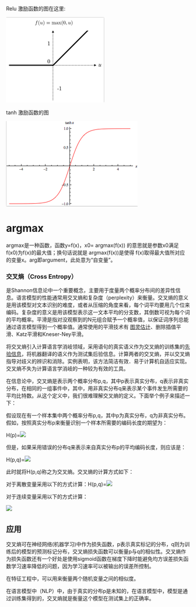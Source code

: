 Relu 激励函数的图在这里:

![](/assets/commonf-rleu.png)

tanh 激励函数的图

![](/assets/commonf-tanh.png)

# argmax

argmax是一种函数，函数y=f\(x\)，x0= argmax\(f\(x\)\) 的意思就是参数x0满足f\(x0\)为f\(x\)的最大值；换句话说就是 argmax\(f\(x\)\)是使得 f\(x\)取得最大值所对应的变量x。arg即argument，此处意为“自变量”。



### **交叉熵（Cross Entropy）**

是Shannon信息论中一个重要概念，主要用于度量两个概率分布间的差异性信息。语言模型的性能通常用交叉熵和复杂度（perplexity）来衡量。交叉熵的意义是用该模型对文本识别的难度，或者从压缩的角度来看，每个词平均要用几个位来编码。复杂度的意义是用该模型表示这一文本平均的分支数，其倒数可视为每个词的平均概率。平滑是指对没观察到的N元组合赋予一个概率值，以保证词序列总能通过语言模型得到一个概率值。通常使用的平滑技术有 [图灵估计](https://baike.baidu.com/item/%E5%9B%BE%E7%81%B5%E4%BC%B0%E8%AE%A1/8011740)、删除插值平滑、Katz平滑和Kneser-Ney平滑。



将交叉熵引入计算语言学消岐领域，采用语句的真实语义作为交叉熵的训练集的[先验信息](https://baike.baidu.com/item/%E5%85%88%E9%AA%8C%E4%BF%A1%E6%81%AF)，将机器翻译的语义作为测试集后验信息。计算两者的交叉熵，并以交叉熵指导对歧义的辨识和消除。实例表明，该方法简洁有效．易于计算机自适应实现。交叉熵不失为计算语言学消岐的一种较为有效的工具。

在信息论中，交叉熵是表示两个概率分布p,q，其中p表示真实分布，q表示非真实分布，在相同的一组事件中，其中，用非真实分布q来表示某个事件发生所需要的平均比特数。从这个定义中，我们很难理解交叉熵的定义。下面举个例子来描述一下：

假设现在有一个样本集中两个概率分布p,q，其中p为真实分布，q为非真实分布。假如，按照真实分布p来衡量识别一个样本所需要的编码长度的期望为：

H\(p\)=![](https://gss1.bdstatic.com/9vo3dSag_xI4khGkpoWK1HF6hhy/baike/s%3D134/sign=f29c291e4136acaf5de092ff48d98d03/ca1349540923dd546f3dcd4fdb09b3de9c82484e.jpg)

但是，如果采用错误的分布q来表示来自真实分布p的平均编码长度，则应该是：

H\(p,q\)=![](https://gss3.bdstatic.com/-Po3dSag_xI4khGkpoWK1HF6hhy/baike/s%3D133/sign=9170a8149b8fa0ec7bc7600e1596594a/37d3d539b6003af3c927b6473f2ac65c1038b67c.jpg)

此时就将H\(p,q\)称之为交叉熵。交叉熵的计算方式如下：

对于离散变量采用以下的方式计算：H\(p,q\)=![](https://gss0.bdstatic.com/94o3dSag_xI4khGkpoWK1HF6hhy/baike/s%3D138/sign=8fca88ef104c510faac4e61958582528/30adcbef76094b36a4214dcaa9cc7cd98d109d61.jpg)

对于连续变量采用以下的方式计算：

![](https://gss0.bdstatic.com/-4o3dSag_xI4khGkpoWK1HF6hhy/baike/s%3D263/sign=3dda5d162b3fb80e08d166d105d12ffb/9d82d158ccbf6c81bc397dcfb63eb13533fa408e.jpg)

## 应用

交叉熵可在神经网络\(机器学习\)中作为损失函数，p表示真实标记的分布，q则为训练后的模型的预测标记分布，交叉熵损失函数可以衡量p与q的相似性。交叉熵作为损失函数还有一个好处是使用sigmoid函数在梯度下降时能避免均方误差损失函数学习速率降低的问题，因为学习速率可以被输出的误差所控制。

在特征工程中，可以用来衡量两个随机变量之间的相似度。

在语言模型中（NLP）中，由于真实的分布p是未知的，在语言模型中，模型是通过训练集得到的，交叉熵就是衡量这个模型在测试集上的正确率。





